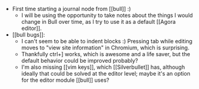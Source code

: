- First time starting a journal node from [[bull]] :)
  - I will be using the opportunity to take notes about the things I would change in Bull over time, as I try to use it as a default [[Agora editor]].
- [[bull bugs]]:
  - I can't seem to be able to indent blocks :) Pressing tab while editing moves to "view site information" in Chromium, which is surprising.
  - Thankfully ctrl+] works, which is awesome and a life saver, but the default behavior could be improved probably?
  - I'm also missing [[vim keys]], which [[Silverbullet]] has, although ideally that could be solved at the editor level; maybe it's an option for the editor module [[bull]] uses?